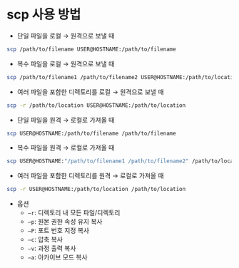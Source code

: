# scp 사용 방법

- 단일 파일을 로컬 → 원격으로 보낼 때

```bash
scp /path/to/filename USER@HOSTNAME:/path/to/filename
```

- 복수 파일을 로컬 → 원격으로 보낼 때

```bash
scp /path/to/filename1 /path/to/filename2 USER@HOSTNAME:/path/to/location
```

- 여러 파일을 포함한 디렉토리를 로컬 → 원격으로 보낼 때

```bash
scp -r /path/to/location USER@HOSTNAME:/path/to/location
```

- 단일 파일을 원격 → 로컬로 가져올 때

```bash
scp USER@HOSTNAME:/path/to/filename /path/to/filename
```

- 복수 파일을 원격 → 로컬로 가져올 때

```bash
scp USER@HOSTNAME:"/path/to/filename1 /path/to/filename2" /path/to/location
```

- 여러 파일을 포함한 디렉토리를 원격 → 로컬로 가져올 때

```bash
scp -r USER@HOSTNAME:/path/to/location /path/to/location
```

- 옵션
  - `—r`: 디렉토리 내 모든 파일/디렉토리
  - `—p`: 원본 권한 속성 유지 복사
  - `—P`: 포트 번호 지정 복사
  - `—c`: 압축 복사
  - `—v`: 과정 출력 복사
  - `—a`: 아카이브 모드 복사
